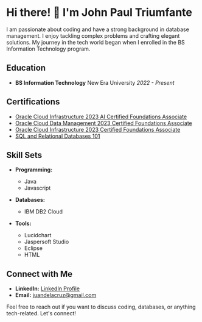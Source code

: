 # Hi there! 👋 I'm John Paul Triumfante

I am passionate about coding and have a strong background in database management. I enjoy tackling complex problems and crafting elegant solutions. My journey in the tech world began when I enrolled in the BS Information Technology program.

## Education

- **BS Information Technology**
  New Era University
  *2022 - Present*

## Certifications

- [Oracle Cloud Infrastructure 2023 AI Certified Foundations Associate]([Certification_Link_1](https://catalog-education.oracle.com/pls/certview/sharebadge?id=30A9417F7A0933CFF41381AB5BB5DE7DC9E07CEAFAEFEB51C4CF0B500C7391D2&fbclid=IwAR0Aip67Bz6UpJxnHc72sCF4KFGi_jmycZdsTxTcqmJ20X0mphZfWPatktY))
- [Oracle Cloud Data Management 2023 Certified Foundations Associate]([Certification_Link_2](https://catalog-education.oracle.com/pls/certview/sharebadge?id=C0DB0926FD1E4F2D95B8172CFD97BD1725CC28AD31A680EEBD9A3DF4B9E5F801&fbclid=IwAR1LcJ9sjNHs-JXhRoPulxRZxXC94uWJmud71IQm7ynVwql9QGelf2RapJs))
- [Oracle Cloud Infrastructure 2023 Certified Foundations Associate]([Certification_Link_3](https://catalog-education.oracle.com/pls/certview/sharebadge?id=26C301B2CECECD0F06EC42D7672759309624CC2B95A5CDAC96E112228980112B))
- [SQL and Relational Databases 101]([Certification_Link_4](https://courses.cognitiveclass.ai/certificates/5399d2acdb49488fa7cb91b3c371aabb))

## Skill Sets

- **Programming:**
  - Java
  - Javascript

- **Databases:**
  - IBM DB2 Cloud

- **Tools:**
  - Lucidchart
  - Jaspersoft Studio
  - Eclipse
  - HTML

## Connect with Me

- **LinkedIn:** [LinkedIn Profile](LinkedIn_Profile_Link)
- **Email:** juandelacruz@gmail.com

Feel free to reach out if you want to discuss coding, databases, or anything tech-related. Let's connect!

[Certification_Link_1]: # "Link to Oracle Cloud Infrastructure 2023 AI Certified Foundations Associate"
[Certification_Link_2]: # "Link to Oracle Cloud Data Management 2023 Certified Foundations Associate"
[Certification_Link_3]: # "Link to Oracle Cloud Infrastructure 2023 Certified Foundations Associate"
[Certification_Link_4]: # "Link to SQL and Relational Databases 101"
[LinkedIn_Profile_Link]: # "Link to your LinkedIn profile"
